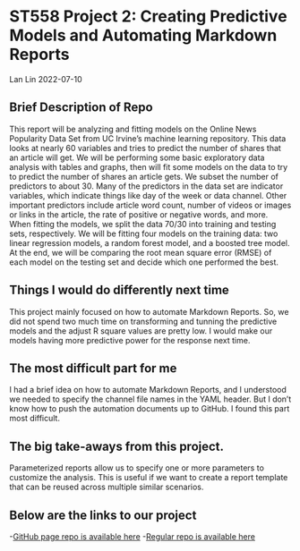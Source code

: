 ST558 Project 2: Creating Predictive Models and Automating Markdown
Reports
================
Lan Lin
2022-07-10

## Brief Description of Repo

This report will be analyzing and fitting models on the Online News
Popularity Data Set from UC Irvine’s machine learning repository. This
data looks at nearly 60 variables and tries to predict the number of
shares that an article will get. We will be performing some basic
exploratory data analysis with tables and graphs, then will fit some
models on the data to try to predict the number of shares an article
gets. We subset the number of predictors to about 30. Many of the
predictors in the data set are indicator variables, which indicate
things like day of the week or data channel. Other important predictors
include article word count, number of videos or images or links in the
article, the rate of positive or negative words, and more. When fitting
the models, we split the data 70/30 into training and testing sets,
respectively. We will be fitting four models on the training data: two
linear regression models, a random forest model, and a boosted tree
model. At the end, we will be comparing the root mean square error
(RMSE) of each model on the testing set and decide which one performed
the best.

## Things I would do differently next time

This project mainly focused on how to automate Markdown Reports. So, we
did not spend two much time on transforming and tunning the predictive
models and the adjust R square values are pretty low. I would make our
models having more predictive power for the response next time.

## The most difficult part for me

I had a brief idea on how to automate Markdown Reports, and I understood
we needed to specify the channel file names in the YAML header. But I
don’t know how to push the automation documents up to GitHub. I found
this part most difficult.

## The big take-aways from this project.

Parameterized reports allow us to specify one or more parameters to
customize the analysis. This is useful if we want to create a report
template that can be reused across multiple similar scenarios.

## Below are the links to our project

\-[GitHub page repo is available
here](https://github.com/oaktreetrail/ST558_Project2) -[Regular repo is
available here](https://oaktreetrail.github.io/ST558_Project2/)
